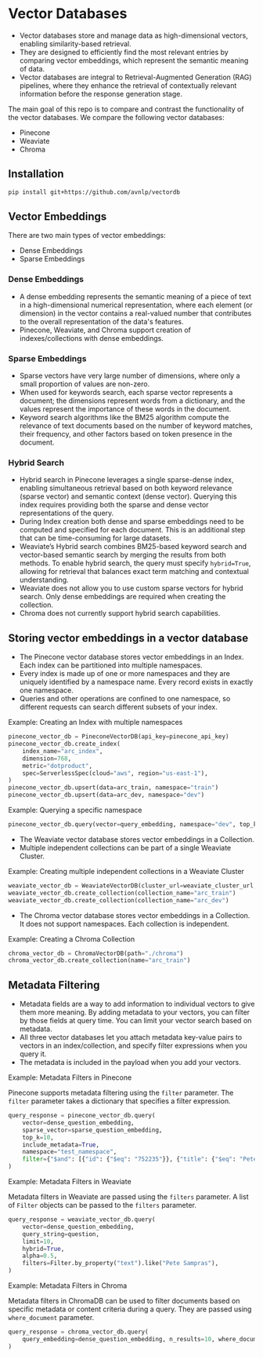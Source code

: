 # Vector Databases

- Vector databases store and manage data as high-dimensional vectors, enabling similarity-based retrieval.
- They are designed to efficiently find the most relevant entries by comparing vector embeddings, which represent the semantic meaning of data.
- Vector databases are integral to Retrieval-Augmented Generation (RAG) pipelines, where they enhance the retrieval of contextually relevant information before the response generation stage.

The main goal of this repo is to compare and contrast the functionality of the vector databases. We compare the following vector databases:

- Pinecone
- Weaviate
- Chroma

## Installation

```bash
pip install git+https://github.com/avnlp/vectordb
```

## Vector Embeddings

There are two main types of vector embeddings:

- Dense Embeddings
- Sparse Embeddings

### Dense Embeddings

- A dense embedding represents the semantic meaning of a piece of text in a high-dimensional numerical representation, where each element (or dimension) in the vector contains a real-valued number that contributes to the overall representation of the data's features.
- Pinecone, Weaviate, and Chroma support creation of indexes/collections with dense embeddings.

### Sparse Embeddings

- Sparse vectors have very large number of dimensions, where only a small proportion of values are non-zero.
- When used for keywords search, each sparse vector represents a document; the dimensions represent words from a dictionary, and the values represent the importance of these words in the document.
- Keyword search algorithms like the BM25 algorithm compute the relevance of text documents based on the number of keyword matches, their frequency, and other factors based on token presence in the document.

### Hybrid Search

- Hybrid search in Pinecone leverages a single sparse-dense index, enabling simultaneous retrieval based on both keyword relevance (sparse vector) and semantic context (dense vector). Querying this index requires providing both the sparse and dense vector representations of the query.
- During Index creation both dense and sparse embeddings need to be computed and specified for each document. This is an additional step that can be time-consuming for large datasets.
- Weaviate’s Hybrid search combines BM25-based keyword search and vector-based semantic search by merging the results from both methods. To enable hybrid search, the query must specify `hybrid=True`, allowing for retrieval that balances exact term matching and contextual understanding.
- Weaviate does not allow you to use custom sparse vectors for hybrid search. Only dense embeddings are required when creating the collection.
- Chroma does not currently support hybrid search capabilities.  

## Storing vector embeddings in a vector database

- The Pinecone vector database stores vector embeddings in an Index. Each index can be partitioned into multiple namespaces.
- Every index is made up of one or more namespaces and they are uniquely identified by a namespace name. Every record exists in exactly one namespace.
- Queries and other operations are confined to one namespace, so different requests can search different subsets of your index.

Example: Creating an Index with multiple namespaces

```python
pinecone_vector_db = PineconeVectorDB(api_key=pinecone_api_key)
pinecone_vector_db.create_index(
    index_name="arc_index",
    dimension=768,
    metric="dotproduct",
    spec=ServerlessSpec(cloud="aws", region="us-east-1"),
)
pinecone_vector_db.upsert(data=arc_train, namespace="train")
pinecone_vector_db.upsert(data=arc_dev, namespace="dev")
```

Example: Querying a specific namespace

```python
pinecone_vector_db.query(vector=query_embedding, namespace="dev", top_k=5)
```

- The Weaviate vector database stores vector embeddings in a Collection.
- Multiple independent collections can be part of a single Weaviate Cluster.

Example: Creating multiple independent collections in a Weaviate Cluster

```python
weaviate_vector_db = WeaviateVectorDB(cluster_url=weaviate_cluster_url, api_key=weaviate_api_key)
weaviate_vector_db.create_collection(collection_name="arc_train")
weaviate_vector_db.create_collection(collection_name="arc_dev")
```

- The Chroma vector database stores vector embeddings in a Collection. It does not support namespaces. Each collection is independent.

Example: Creating a Chroma Collection

```python
chroma_vector_db = ChromaVectorDB(path="./chroma")
chroma_vector_db.create_collection(name="arc_train")
```

## Metadata Filtering

- Metadata fields are a way to add information to individual vectors to give them more meaning. By adding metadata to your vectors, you can filter by those fields at query time. You can limit your vector search based on metadata.
- All three vector databases let you attach metadata key-value pairs to vectors in an index/collection, and specify filter expressions when you query it.
- The metadata is included in the payload when you add your vectors.

Example: Metadata Filters in Pinecone

Pinecone supports metadata filtering using the `filter` parameter. The `filter` parameter takes a dictionary that specifies a filter expression.

```python
query_response = pinecone_vector_db.query(
    vector=dense_question_embedding,
    sparse_vector=sparse_question_embedding,
    top_k=10,
    include_metadata=True,
    namespace="test_namespace",
    filter={"$and": [{"id": {"$eq": "752235"}}, {"title": {"$eq": "Pete Sampras"}}]},
)
```

Example: Metadata Filters in Weaviate

Metadata filters in Weaviate are passed using the `filters` parameter. A list of `Filter` objects can be passed to the `filters` parameter.

```python
query_response = weaviate_vector_db.query(
    vector=dense_question_embedding,
    query_string=question,
    limit=10,
    hybrid=True,
    alpha=0.5,
    filters=Filter.by_property("text").like("Pete Sampras"),
)
```

Example: Metadata Filters in Chroma

Metadata filters in ChromaDB can be used to filter documents based on specific metadata or content criteria during a query. They are passed using `where_document` parameter.

```python
query_response = chroma_vector_db.query(
    query_embedding=dense_question_embedding, n_results=10, where_document={"$contains": "Pete Sampras"}
)
```
